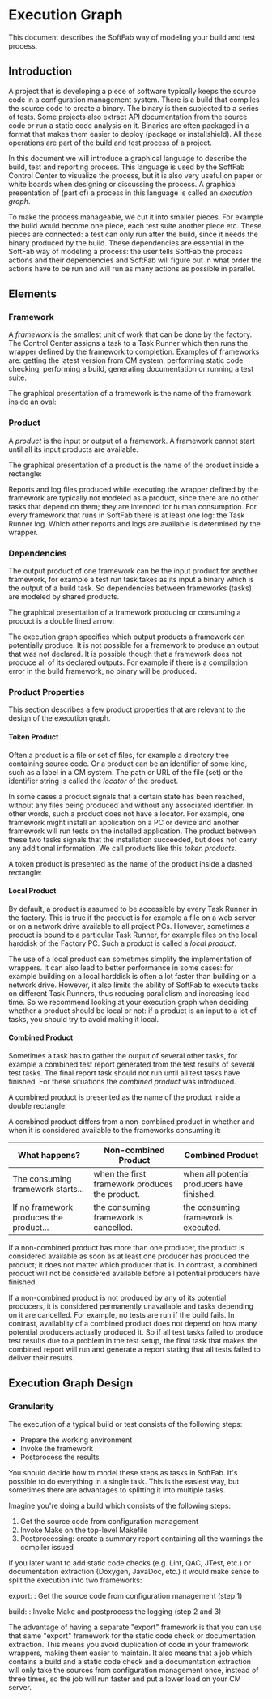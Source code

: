 # ﻿Execution Graph

This document describes the SoftFab way of modeling your build and test process.

## Introduction

A project that is developing a piece of software typically keeps the source code in a configuration management system. There is a build that compiles the source code to create a binary. The binary is then subjected to a series of tests. Some projects also extract API documentation from the source code or run a static code analysis on it. Binaries are often packaged in a format that makes them easier to deploy (package or installshield). All these operations are part of the build and test process of a project.

In this document we will introduce a graphical language to describe the build, test and reporting process. This language is used by the SoftFab Control Center to visualize the process, but it is also very useful on paper or white boards when designing or discussing the process. A graphical presentation of (part of) a process in this language is called an _execution graph_.

To make the process manageable, we cut it into smaller pieces. For example the build would become one piece, each test suite another piece etc. These pieces are connected: a test can only run after the build, since it needs the binary produced by the build. These dependencies are essential in the SoftFab way of modeling a process: the user tells SoftFab the process actions and their dependencies and SoftFab will figure out in what order the actions have to be run and will run as many actions as possible in parallel.

## Elements

### Framework

A _framework_ is the smallest unit of work that can be done by the factory. The Control Center assigns a task to a Task Runner which then runs the wrapper defined by the framework to completion. Examples of frameworks are: getting the latest version from CM system, performing static code checking, performing a build, generating documentation or running a test suite.

The graphical presentation of a framework is the name of the framework inside an oval:

<?graph task?>

### Product

A _product_ is the input or output of a framework. A framework cannot start until all its input products are available.

The graphical presentation of a product is the name of the product inside a rectangle:

<?graph product?>

Reports and log files produced while executing the wrapper defined by the framework are typically not modeled as a product, since there are no other tasks that depend on them; they are intended for human consumption. For every framework that runs in SoftFab there is at least one log: the Task Runner log. Which other reports and logs are available is determined by the wrapper.

### Dependencies

The output product of one framework can be the input product for another framework, for example a test run task takes as its input a binary which is the output of a build task. So dependencies between frameworks (tasks) are modeled by shared products.

The graphical presentation of a framework producing or consuming a product is a double lined arrow:

<?graph dependency?>

The execution graph specifies which output products a framework can potentially produce. It is not possible for a framework to produce an output that was not declared. It is possible though that a framework does not produce all of its declared outputs. For example if there is a compilation error in the build framework, no binary will be produced.

### Product Properties

This section describes a few product properties that are relevant to the design of the execution graph.

#### Token Product

Often a product is a file or set of files, for example a directory tree containing source code. Or a product can be an identifier of some kind, such as a label in a CM system. The path or URL of the file (set) or the identifier string is called the _locator_ of the product.

In some cases a product signals that a certain state has been reached, without any files being produced and without any associated identifier. In other words, such a product does not have a locator. For example, one framework might install an application on a PC or device and another framework will run tests on the installed application. The product between these two tasks signals that the installation succeeded, but does not carry any additional information. We call products like this _token products_.

A token product is presented as the name of the product inside a dashed rectangle:

<?graph token?>

#### Local Product<a id="local_product"></a>

By default, a product is assumed to be accessible by every Task Runner in the factory. This is true if the product is for example a file on a web server or on a network drive available to all project PCs. However, sometimes a product is bound to a particular Task Runner, for example files on the local harddisk of the Factory PC. Such a product is called a _local product_.

The use of a local product can sometimes simplify the implementation of wrappers. It can also lead to better performance in some cases: for example building on a local harddisk is often a lot faster than building on a network drive. However, it also limits the ability of SoftFab to execute tasks on different Task Runners, thus reducing parallelism and increasing lead time. So we recommend looking at your execution graph when deciding whether a product should be local or not: if a product is an input to a lot of tasks, you should try to avoid making it local.

#### Combined Product<a id="combined_product"></a>

Sometimes a task has to gather the output of several other tasks, for example a combined test report generated from the test results of several test tasks. The final report task should not run until all test tasks have finished. For these situations the _combined product_ was introduced.

A combined product is presented as the name of the product inside a double rectangle:

<?graph combined?>

A combined product differs from a non-combined product in whether and when it is considered available to the frameworks consuming it:

What happens? | Non-combined Product | Combined Product
-----|-----|-----
The consuming framework starts... | when the first framework produces the product. | when all potential producers have finished.
If no framework produces the product... | the consuming framework is cancelled. | the consuming framework is executed.

If a non-combined product has more than one producer, the product is considered available as soon as at least one producer has produced the product; it does not matter which producer that is. In contrast, a combined product will not be considered available before all potential producers have finished.

If a non-combined product is not produced by any of its potential producers, it is considered permanently unavailable and tasks depending on it are cancelled. For example, no tests are run if the build fails. In contrast, availablity of a combined product does not depend on how many potential producers actually produced it. So if all test tasks failed to produce test results due to a problem in the test setup, the final task that makes the combined report will run and generate a report stating that all tests failed to deliver their results.

## Execution Graph Design

### Granularity

The execution of a typical build or test consists of the following steps:

*   Prepare the working environment
*   Invoke the framework
*   Postprocess the results

You should decide how to model these steps as tasks in SoftFab. It's possible to do everything in a single task. This is the easiest way, but sometimes there are advantages to splitting it into multiple tasks.

Imagine you're doing a build which consists of the following steps:

1.  Get the source code from configuration management
2.  Invoke Make on the top-level Makefile
3.  Postprocessing: create a summary report containing all the warnings the compiler issued

If you later want to add static code checks (e.g. Lint, QAC, JTest, etc.) or documentation extraction (Doxygen, JavaDoc, etc.) it would make sense to split the execution into two frameworks:

export:
:   Get the source code from configuration management (step 1)

build:
:   Invoke Make and postprocess the logging (step 2 and 3)

The advantage of having a separate "export" framework is that you can use that same "export" framework for the static code check or documentation extraction. This means you avoid duplication of code in your framework wrappers, making them easier to maintain. It also means that a job which contains a build and a static code check and a documentation extraction will only take the sources from configuration management once, instead of three times, so the job will run faster and put a lower load on your CM server.
